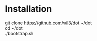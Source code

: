 Installation 
============

git clone https://github.com/wil3/dot ~/dot  
cd ~/dot  
./bootstrap.sh  
